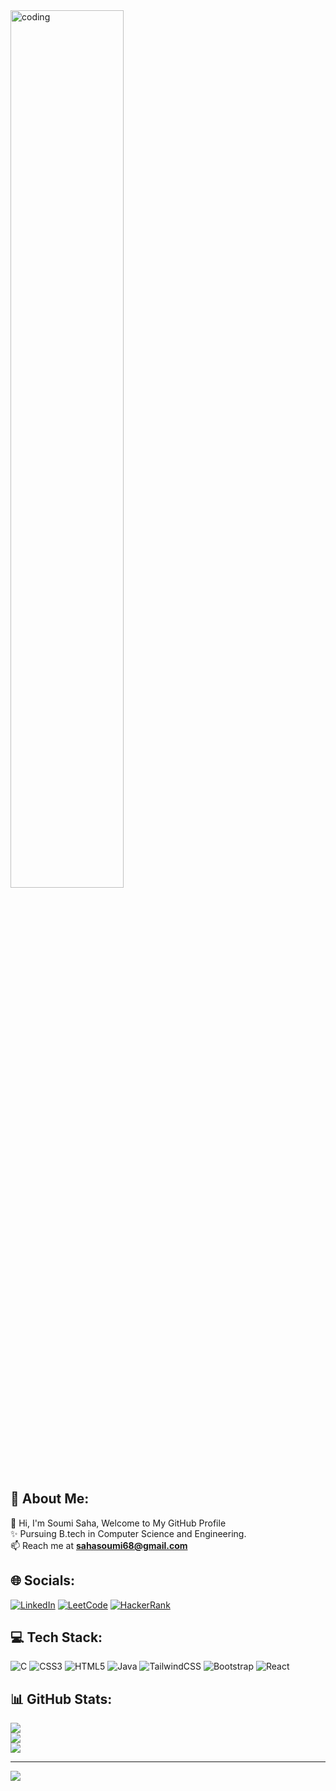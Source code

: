 <img align="center" alt="coding" width="60%" src="https://user-images.githubusercontent.com/74038190/212747903-e9bdf048-2dc8-41f9-b973-0e72ff07bfba.gif">

## 💫 About Me:
👋 Hi, I'm Soumi Saha, Welcome to My GitHub Profile<br>✨ Pursuing B.tech in Computer Science and Engineering.<br>📫 Reach me at **sahasoumi68@gmail.com**

## 🌐 Socials:
[![LinkedIn](https://img.shields.io/badge/LinkedIn-%230077B5.svg?logo=linkedin&logoColor=white)](https://linkedin.com/in/soumi-saha-700466246) [![LeetCode](https://img.shields.io/badge/LeetCode-%25230077B5.svg?logo=leetcode&color=black)](https://leetcode.com/u/s0umi/) [![HackerRank](https://img.shields.io/badge/HackerRank-%25230077B5.svg?logo=HackerRank&color=black)](https://www.hackerrank.com/profile/sahasoumi68)

## 💻 Tech Stack:
![C](https://img.shields.io/badge/c-%2300599C.svg?style=for-the-badge&logo=c&logoColor=white) ![CSS3](https://img.shields.io/badge/css3-%231572B6.svg?style=for-the-badge&logo=css3&logoColor=white) ![HTML5](https://img.shields.io/badge/html5-%23E34F26.svg?style=for-the-badge&logo=html5&logoColor=white) ![Java](https://img.shields.io/badge/java-%23ED8B00.svg?style=for-the-badge&logo=openjdk&logoColor=white) ![TailwindCSS](https://img.shields.io/badge/tailwindcss-%2338B2AC.svg?style=for-the-badge&logo=tailwind-css&logoColor=white) ![Bootstrap](https://img.shields.io/badge/bootstrap-%238511FA.svg?style=for-the-badge&logo=bootstrap&logoColor=white) ![React](https://img.shields.io/badge/react-%2320232a.svg?style=for-the-badge&logo=react&logoColor=%2361DAFB)
## 📊 GitHub Stats:
![](https://github-readme-stats.vercel.app/api?username=s0umi&theme=calm_pink&hide_border=false&include_all_commits=true&count_private=false)<br/>
![](https://github-readme-streak-stats.herokuapp.com/?user=s0umi&theme=calm_pink&hide_border=false)<br/>
![](https://github-readme-stats.vercel.app/api/top-langs/?username=s0umi&theme=calm_pink&hide_border=false&include_all_commits=true&count_private=false&layout=compact)

---
[![](https://visitcount.itsvg.in/api?id=s0umi&icon=0&color=10)](https://visitcount.itsvg.in)

<!-- Proudly created with GPRM ( https://gprm.itsvg.in ) -->
